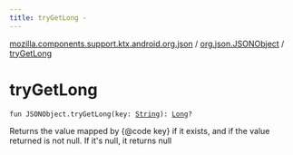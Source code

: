 ```yaml
---
title: tryGetLong - 
---
```


[mozilla.components.support.ktx.android.org.json](../index.html) / [org.json.JSONObject](index.html) / [tryGetLong](./try-get-long.html)

# tryGetLong

`fun JSONObject.tryGetLong(key: `[`String`](https://kotlinlang.org/api/latest/jvm/stdlib/kotlin/-string/index.html)`): `[`Long`](https://kotlinlang.org/api/latest/jvm/stdlib/kotlin/-long/index.html)`?`

Returns the value mapped by {@code key} if it exists, and
if the value returned is not null. If it's null, it returns null


